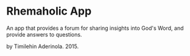 # Rhemaholic App

An app that provides a forum for sharing insights into God's Word, and provide answers to questions.

by Timilehin Aderinola. 2015.
